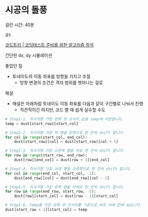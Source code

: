 # 시공의 돌풍

걸린 시간: 40분

`골5`

[코드트리 | 코딩테스트 준비를 위한 알고리즘 정석](https://www.codetree.ai/training-field/frequent-problems/problems/heros-of-storm/description?page=3&pageSize=20)

간단한 dx, dy 시뮬레이션

좋았던 점

- 토네이도의 이동 좌표를 방향을 가지고 조절
    - 방향 변경의 조건은 격자 범위를 벗어나는 걸로

해설

- 해설은 아래처럼 토네이도 이동 좌표를 다음과 같이 구간별로 나눠서 진행
    - 직관적이긴 하지만, 코드 짤 때 쉽게 실수할 수도

```python
# Step1-1. 직사각형 가장 왼쪽 위 모서리 값을 temp에 저장합니다.
temp = dust[start_row][start_col]

# Step1-2. 직사각형 가장 위 행을 왼쪽으로 한 칸씩 shift 합니다.
for col in range(start_col, end_col):
    dust[start_row][col] = dust[start_row][col + 1]

# Step1-3. 직사각형 가장 오른쪽 열을 위로 한 칸씩 shift 합니다.
for row in range(start_row, end_row):
    dust[row][end_col] = dust[row + 1][end_col]

# Step1-4. 직사각형 가장 아래 행을 오른쪽으로 한 칸씩 shift 합니다.
for col in range(end_col, start_col, -1):
    dust[end_row][col] = dust[end_row][col - 1]

# Step1-5. 직사각형 가장 왼쪽 열을 아래로 한 칸씩 shift 합니다.
for row in range(end_row, start_row, -1):
    dust[row][start_col] = dust[row - 1][start_col]

# Step1-6. temp를 가장 왼쪽 위 모서리를 기준으로 바로 아래 칸에 넣습니다.
dust[start_row + 1][start_col] = temp
```